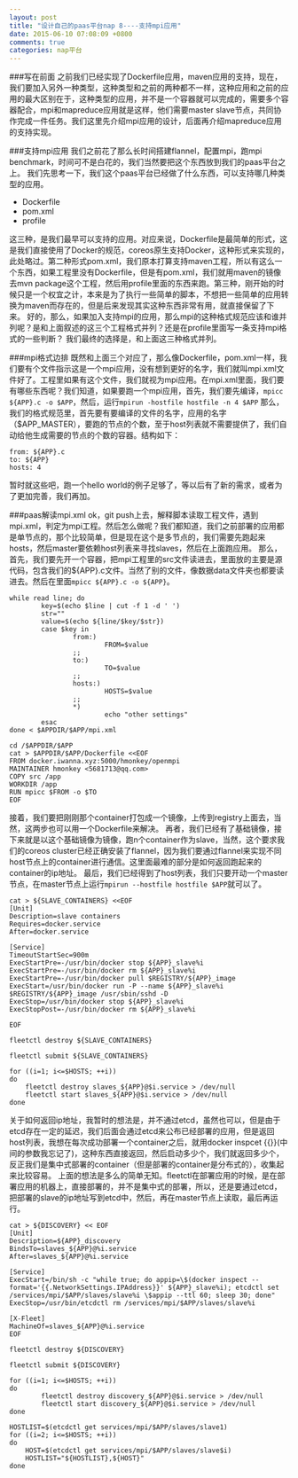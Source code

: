 ```yaml
---
layout: post
title: "设计自己的paas平台nap 8----支持mpi应用"
date: 2015-06-10 07:08:09 +0800
comments: true
categories: nap平台
---
```

###写在前面
之前我们已经实现了Dockerfile应用，maven应用的支持，现在，我们要加入另外一种类型，这种类型和之前的两种都不一样，这种应用和之前的应用的最大区别在于，这种类型的应用，并不是一个容器就可以完成的，需要多个容器配合，mpi和mapreduce应用就是这样，他们需要master slave节点，共同协作完成一件任务。我们这里先介绍mpi应用的设计，后面再介绍mapreduce应用的支持实现。
<!--more-->

###支持mpi应用
我们之前花了那么长时间搭建flannel，配置mpi，跑mpi benchmark，时间可不是白花的，我们当然要把这个东西放到我们的paas平台之上。
我们先思考一下，我们这个paas平台已经做了什么东西，可以支持哪几种类型的应用。
- Dockerfile
- pom.xml
- profile

这三种，是我们最早可以支持的应用。对应来说，Dockerfile是最简单的形式，这是我们直接使用了Docker的规范，coreos原生支持Docker，这种形式来实现的，此处略过。第二种形式pom.xml，我们原本打算支持maven工程，所以有这么一个东西，如果工程里没有Dockerfile，但是有pom.xml，我们就用maven的镜像去mvn package这个工程，然后用profile里面的东西来跑。第三种，刚开始的时候只是一个权宜之计，本来是为了执行一些简单的脚本，不想把一些简单的应用转换为maven而存在的，但是后来发现其实这种东西非常有用，就直接保留了下来。
好的，那么，如果加入支持mpi的应用，那么mpi的这种格式规范应该和谁并列呢？是和上面叙述的这三个工程格式并列？还是在profile里面写一条支持mpi格式的一些判断？
我们最终的选择是，和上面这三种格式并列。

###mpi格式边排
既然和上面三个对应了，那么像Dockerfile，pom.xml一样，我们要有个文件指示这是一个mpi应用，没有想到更好的名字，我们就叫mpi.xml文件好了。工程里如果有这个文件，我们就视为mpi应用。在mpi.xml里面，我们要有哪些东西呢？我们知道，如果要跑一个mpi应用，首先，我们要先编译，`mpicc ${APP}.c -o $APP`，然后，运行`mpirun -hostfile hostfile -n 4 $APP` 那么，我们的格式规范里，首先要有要编译的文件的名字，应用的名字（$APP_MASTER），要跑的节点的个数，至于host列表就不需要提供了，我们自动给他生成需要的节点的个数的容器。结构如下：
```
from: ${APP}.c
to: ${APP}
hosts: 4
```
暂时就这些吧，跑一个hello world的例子足够了，等以后有了新的需求，或者为了更加完善，我们再加。

###paas解读mpi.xml
ok，git push上去，解释脚本读取工程文件，遇到mpi.xml，判定为mpi工程。然后怎么做呢？我们都知道，我们之前部署的应用都是单节点的，那个比较简单，但是现在这个是多节点的，我们需要先跑起来hosts，然后master要依赖host列表来寻找slaves，然后在上面跑应用。
那么，首先，我们要先开一个容器，把mpi工程里的src文件读进去，里面放的主要是源代码，包含我们的${APP}.c文件。当然了别的文件，像数据data文件夹也都要读进去。然后在里面`mpicc ${APP}.c -o ${APP}`。
```
while read line; do
        key=$(echo $line | cut -f 1 -d ' ')
        str=""
        value=$(echo ${line/$key/$str})
        case $key in
                from:)
                        FROM=$value
                ;;
                to:)
                        TO=$value 
                ;;
                hosts:)
                        HOSTS=$value
                ;;
                *)
                        echo "other settings"
        esac
done < $APPDIR/$APP/mpi.xml

cd /$APPDIR/$APP
cat > $APPDIR/$APP/Dockerfile <<EOF
FROM docker.iwanna.xyz:5000/hmonkey/openmpi
MAINTAINER hmonkey <5681713@qq.com>
COPY src /app
WORKDIR /app
RUN mpicc $FROM -o $TO
EOF
```
接着，我们要把刚刚那个container打包成一个镜像，上传到registry上面去，当然，这两步也可以用一个Dockerfile来解决。
再者，我们已经有了基础镜像，接下来就是以这个基础镜像为镜像，跑n个container作为slave，当然，这个要求我们的coreos cluster已经正确安装了flannel，因为我们要通过flannel来实现不同host节点上的container进行通信。这里面最难的部分是如何返回跑起来的container的ip地址。
最后，我们已经得到了host列表，我们只要开动一个master节点，在master节点上运行`mpirun --hostfile hostfile $APP`就可以了。
```
cat > ${SLAVE_CONTAINERS} <<EOF
[Unit]
Description=slave containers
Requires=docker.service
After=docker.service

[Service]
TimeoutStartSec=900m
ExecStartPre=-/usr/bin/docker stop ${APP}_slave%i
ExecStartPre=-/usr/bin/docker rm ${APP}_slave%i
ExecStartPre=-/usr/bin/docker pull $REGISTRY/${APP}_image
ExecStart=/usr/bin/docker run -P --name ${APP}_slave%i $REGISTRY/${APP}_image /usr/sbin/sshd -D
ExecStop=/usr/bin/docker stop ${APP}_slave%i
ExecStopPost=-/usr/bin/docker rm ${APP}_slave%i

EOF

fleetctl destroy ${SLAVE_CONTAINERS}

fleetctl submit ${SLAVE_CONTAINERS}

for ((i=1; i<=$HOSTS; ++i))
do
	fleetctl destroy slaves_${APP}@$i.service > /dev/null
	fleetctl start slaves_${APP}@$i.service > /dev/null
done
```
关于如何返回ip地址，我暂时的想法是，并不通过etcd，虽然也可以，但是由于etcd存在一定的延迟，我们后面会通过etcd来公布已经部署的应用，但是返回host列表，我想在每次成功部署一个container之后，就用docker inspcet {{}}(中间的参数我忘记了)，这种东西直接返回，然后启动多少个，我们就返回多少个，反正我们是集中式部署的container（但是部署的container是分布式的），收集起来比较容易。
上面的想法是多么的简单无知。fleetctl在部署应用的时候，是在部署应用的机器上，直接部署的，并不是集中式的部署，所以，还是要通过etcd，把部署的slave的ip地址写到etcd中，然后，再在master节点上读取，最后再运行。
```
cat > ${DISCOVERY} << EOF
[Unit]
Description=${APP}_discovery
BindsTo=slaves_${APP}@%i.service
After=slaves_${APP}@%i.service

[Service]
ExecStart=/bin/sh -c "while true; do appip=\$(docker inspect --format='{{.NetworkSettings.IPAddress}}' ${APP}_slave%i); etcdctl set /services/mpi/$APP/slaves/slave%i \$appip --ttl 60; sleep 30; done"
ExecStop=/usr/bin/etcdctl rm /services/mpi/$APP/slaves/slave%i

[X-Fleet]
MachineOf=slaves_${APP}@%i.service
EOF

fleetctl destroy ${DISCOVERY}

fleetctl submit ${DISCOVERY}

for ((i=1; i<=$HOSTS; ++i))
do
        fleetctl destroy discovery_${APP}@$i.service > /dev/null
        fleetctl start discovery_${APP}@$i.service > /dev/null
done

HOSTLIST=$(etcdctl get services/mpi/$APP/slaves/slave1)
for ((i=2; i<=$HOSTS; ++i))
do
	HOST=$(etcdctl get services/mpi/$APP/slaves/slave$i)
	HOSTLIST="${HOSTLIST},${HOST}"
done
```